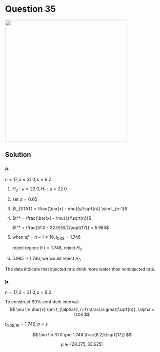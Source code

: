 # Question 35
<img src="https://github.com/user-attachments/assets/a5797fdd-53d3-4a6a-8d21-b3d98e4df34f" width="400">

## Solution
### a.
$n=17, \bar{x} = 31.0, s= 6.2$
1. $H_0: \mu=22.0, H_1: \mu>22.0$
2. set $\alpha = 0.05$
3. $t_{STAT} = \frac{\bar{x} - \mu}{s/\sqrt{n}} \sim t_{n-1}$
4. $t^* = \frac{\bar{x} - \mu}{s/\sqrt{n}}$

    $t^* = \frac{31.0 - 22.0}{6.2/\sqrt{17}} = 5.985$
5. when $df=n-1=16,t_{0.05}=1.746$

    reject region: if $t>1.746$, reject $H_0$
6. $5.985>1.746$, we would reject $H_0$

The data indicate that injected rats drink more water than noninjected rats.
### b.
$n=17, \bar{x} = 31.0, s= 6.2$

To construct 90% confident interval:
$$
\mu \in \bar{x} \pm t_{\alpha/2, n-1} \frac{\sigma}{\sqrt{n}}, \alpha = 0.05
$$

$t_{0.05,16} = 1.746, \sigma \approx s$

$$
\mu \in 31.0 \pm 1.746 \frac{6.2}{\sqrt{17}}
$$

$$
\mu \in (28.375, 33.625)
$$

